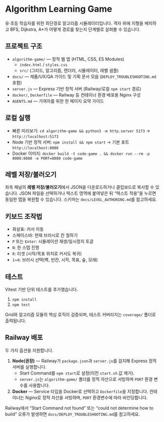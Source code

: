 # Algorithm Learning Game

유·초등 학습자를 위한 최단경로 알고리즘 시뮬레이터입니다. 격자 위에 지형을 배치하고 BFS, Dijkstra, A*가 어떻게 경로를 찾는지 단계별로 살펴볼 수 있습니다.

## 프로젝트 구조
- `algorithm-game/` — 정적 웹 앱 (HTML, CSS, ES Modules)
  - `index.html` / `styles.css`
  - `src/` (그리드, 알고리즘, 렌더러, 시뮬레이터, 레벨 샘플)
- `docs/` — 제품/UX/QA 가이드 및 기획 문서 모음 (`DEPLOY_TROUBLESHOOTING.md` 포함)
- `server.js` — Express 기반 정적 서버 (Railway/로컬 `npm start` 경로)
- `docker/`, `Dockerfile` — Railway 등 컨테이너 환경 배포용 Nginx 구성
- `AGENTS.md` — 기여자를 위한 한 페이지 요약 가이드

## 로컬 실행
- 빠른 미리보기: `cd algorithm-game && python3 -m http.server 5173` → `http://localhost:5173`
- Node 기반 정적 서버: `npm install && npm start` → 기본 포트 `http://localhost:8080`
- Docker 이미지: `docker build -t code-game . && docker run --rm -p 8080:8080 -e PORT=8080 code-game`

## 레벨 저장/불러오기
좌측 패널의 **레벨 저장/불러오기**에서 JSON을 다운로드하거나 클립보드로 복사할 수 있습니다. JSON 파일을 선택하거나 텍스트 영역에 붙여넣은 뒤 “텍스트 적용”을 누르면 동일한 맵을 복원할 수 있습니다. 스키마는 `docs/LEVEL_AUTHORING.md`를 참고하세요.

## 키보드 조작법
- 화살표: 커서 이동
- 스페이스바: 현재 브러시로 칸 칠하기
- `P` 또는 `Enter`: 시뮬레이션 재생/일시정지 토글
- `N`: 한 스텝 진행
- `R`: 리셋 (시작/목표 위치로 커서도 복귀)
- `1`~`6`: 브러시 선택(벽, 빈칸, 시작, 목표, 숲, 모래)

## 테스트
Vitest 기반 단위 테스트를 추가했습니다.
1. `npm install`
2. `npm test`

Grid와 알고리즘 모듈의 핵심 로직이 검증되며, 테스트 커버리지는 `coverage/` 폴더로 출력됩니다.

## Railway 배포
두 가지 옵션을 지원합니다.

1. **Node(권장)** — Railway가 `package.json`과 `server.js`를 감지해 Express 정적 서버를 실행합니다.
   - Start Command를 `npm start`로 설정(이전 `start.sh` 값 제거).
   - `server.js`는 `algorithm-game/` 폴더를 정적 자산으로 서빙하며 `PORT` 환경 변수를 사용합니다.
2. **Docker** — Service 타입을 Docker로 선택하고 `Dockerfile`을 지정합니다. 컨테이너는 Nginx로 정적 자산을 서빙하며, `PORT` 환경변수에 따라 바인딩합니다.

Railway에서 “Start Command not found” 또는 “could not determine how to build” 오류가 발생하면 `docs/DEPLOY_TROUBLESHOOTING.md`를 참고하세요.
